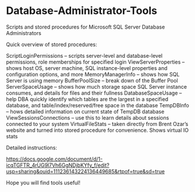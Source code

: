 # Database-Administrator-Tools
Scripts and stored procedures for Microsoft SQL Server Database Administrators

Quick overview of stored procedures:

ScriptLoginPermissions – scripts server-level and database-level permissions, role memberships for specified login
ViewServerProperties – shows host OS, server machine, SQL instance-level properties and configuration options, and more
MemoryManagerInfo – shows how SQL Server is using memory
BufferPoolSize – break down of the Buffer Pool
ServerSpaceUsage – shows how much storage space SQL Server instance consumes, and details for files and their fullness
DatabaseSpaceUsage – help DBA quickly identify which tables are the largest in a specified database, and table/index/reserved/free space in the database
TempDBInfo – hows detailed information on current state of TempDB database
ViewSessionsConnections – use this to learn details about sessions connected to your system
VirtualFileStats – taken directly from Brent Ozar’s website and turned into stored procedure for convenience. Shows virtual IO stats

Detailed instructions:

https://docs.google.com/document/d/1-icqTGFTR_4rUG9l7Vh6GgNDjbKYfy_f/edit?usp=sharing&ouid=111236143224136449685&rtpof=true&sd=true

Hope you will find tools useful!

